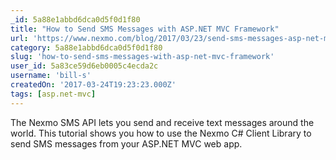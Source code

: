 ```yaml
---
_id: 5a88e1abbd6dca0d5f0d1f80
title: "How to Send SMS Messages with ASP.NET MVC Framework"
url: 'https://www.nexmo.com/blog/2017/03/23/send-sms-messages-asp-net-mvc-framework-dr/'
category: 5a88e1abbd6dca0d5f0d1f80
slug: 'how-to-send-sms-messages-with-asp-net-mvc-framework'
user_id: 5a83ce59d6eb0005c4ecda2c
username: 'bill-s'
createdOn: '2017-03-24T19:23:23.000Z'
tags: [asp.net-mvc]
---
```


The Nexmo SMS API lets you send and receive text messages around the world. This tutorial shows you how to use the Nexmo C# Client Library to send SMS messages from your ASP.NET MVC web app.
